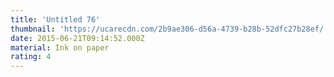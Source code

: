 ```yaml
---
title: 'Untitled 76'
thumbnail: 'https://ucarecdn.com/2b9ae306-d56a-4739-b28b-52dfc27b28ef/'
date: 2015-06-21T09:14:52.000Z
material: Ink on paper
rating: 4
---
```

